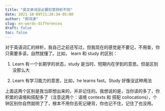 ```yaml
---
title: "英文单词没必要刻意辨析不同"
date: 2021-10-09T21:26:34-05:00
author: "郝鸿涛"
slug: en-words-differences
draft: false
toc: false
---
```

对于英语词汇的辨析，我自己之前还写过，但我现在的感觉是不要记，不用查，你只需要多读，自然就懂了。比如， learn 和 study 的区别：

1. Learn 有一个长期学的状态，study 是当时、短期内在学到的意思。但是区别没那么大

2. Learn 有学习能力的意思，比如，he learns fast。Study 好像没这种用法

上面这两个区别是我当即想出来的，并非记住的。我想说的是，当你读的多了，你积累的语境和搭配多了（注意这两个：语境 contexts 和 搭配 collocations），个钟区别你自然就明了了，根本不用你去死记硬背，你也记不住，记住了也没用。